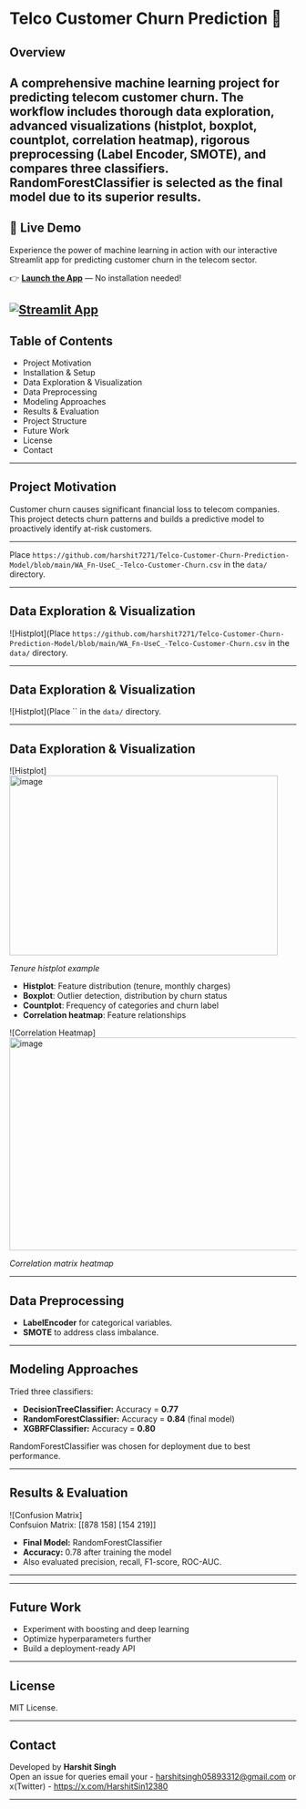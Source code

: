 # Telco Customer Churn Prediction 🚀

## Overview

A comprehensive machine learning project for predicting telecom customer churn. The workflow includes thorough data exploration, advanced visualizations (histplot, boxplot, countplot, correlation heatmap), rigorous preprocessing (Label Encoder, SMOTE), and compares three classifiers. RandomForestClassifier is selected as the final model due to its superior results.
---
## 🌟 Live Demo

Experience the power of machine learning in action with our interactive Streamlit app for predicting customer churn in the telecom sector.

👉 [**Launch the App**](https://telco-customer-churn-prediction-model-mxwbwxwvfnqcupwvt5wlut.streamlit.app/) — No installation needed!

[![Streamlit App](https://static.streamlit.io/badges/streamlit_badge_black_white.svg)](https://telco-customer-churn-prediction-model-mxwbwxwvfnqcupwvt5wlut.streamlit.app/)
---

## Table of Contents

- Project Motivation
- Installation & Setup
- Data Exploration & Visualization
- Data Preprocessing
- Modeling Approaches
- Results & Evaluation
- Project Structure
- Future Work
- License
- Contact

---

## Project Motivation

Customer churn causes significant financial loss to telecom companies. This project detects churn patterns and builds a predictive model to proactively identify at-risk customers.

---
Place `https://github.com/harshit7271/Telco-Customer-Churn-Prediction-Model/blob/main/WA_Fn-UseC_-Telco-Customer-Churn.csv` in the `data/` directory.

---

## Data Exploration & Visualization

![Histplot](Place `https://github.com/harshit7271/Telco-Customer-Churn-Prediction-Model/blob/main/WA_Fn-UseC_-Telco-Customer-Churn.csv` in the `data/` directory.

---

## Data Exploration & Visualization

![Histplot](Place `` in the `data/` directory.

---

## Data Exploration & Visualization

![Histplot]      <img width="471" height="316" alt="image" src="https://github.com/user-attachments/assets/ea13c5ee-c820-4491-9aa2-d3a311b87996" />

*Tenure histplot example*

- **Histplot**: Feature distribution (tenure, monthly charges)
- **Boxplot**: Outlier detection, distribution by churn status
- **Countplot**: Frequency of categories and churn label
- **Correlation heatmap**: Feature relationships

![Correlation Heatmap] <img width="617" height="374" alt="image" src="https://github.com/user-attachments/assets/89c2e646-58f1-4c95-b913-88a9810c9c6c" />

*Correlation matrix heatmap*


---

## Data Preprocessing

- **LabelEncoder** for categorical variables.
- **SMOTE** to address class imbalance.


---

## Modeling Approaches

Tried three classifiers:
- **DecisionTreeClassifier:** Accuracy = **0.77**
- **RandomForestClassifier:** Accuracy = **0.84** (final model)
- **XGBRFClassifier:** Accuracy = **0.80**

RandomForestClassifier was chosen for deployment due to best performance.

---

## Results & Evaluation

![Confusion Matrix]    
Confsuion Matrix:
 [[878 158]
 [154 219]]

- **Final Model:** RandomForestClassifier
- **Accuracy:** 0.78 after training the model
- Also evaluated precision, recall, F1-score, ROC-AUC.

---

---

## Future Work

- Experiment with boosting and deep learning
- Optimize hyperparameters further
- Build a deployment-ready API

---

## License

MIT License.

---

## Contact

Developed by **Harshit Singh**  
Open an issue for queries
email your - harshitsingh05893312@gmail.com or 
x(Twitter) - https://x.com/HarshitSin12380

---









